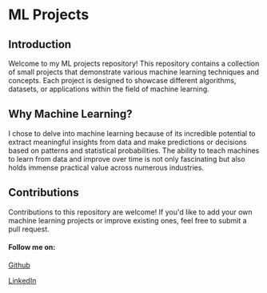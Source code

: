 # ML Projects

## Introduction

Welcome to my ML projects repository! This repository contains a collection of small projects that demonstrate various machine learning techniques and concepts. Each project is designed to showcase different algorithms, datasets, or applications within the field of machine learning.


## Why Machine Learning?
I chose to delve into machine learning because of its incredible potential to extract meaningful insights from data and make predictions or decisions based on patterns and statistical probabilities. The ability to teach machines to learn from data and improve over time is not only fascinating but also holds immense practical value across numerous industries.


## Contributions
Contributions to this repository are welcome! If you'd like to add your own machine learning projects or improve existing ones, feel free to submit a pull request.

#### Follow me on:
[Github](https://github.com/aksshatgovind)

[LinkedIn](https://in.linkedin.com/in/aksshat-govind-8b0688226)
